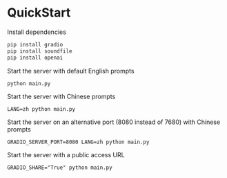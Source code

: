 # QuickStart

Install dependencies

```bash
pip install gradio
pip install soundfile
pip install openai
```

Start the server with default English prompts

```
python main.py
```

Start the server with Chinese prompts

```
LANG=zh python main.py
```

Start the server on an alternative port (8080 instead of 7680) with Chinese prompts

```
GRADIO_SERVER_PORT=8080 LANG=zh python main.py
```

Start the server with a public access URL

```
GRADIO_SHARE="True" python main.py
```
